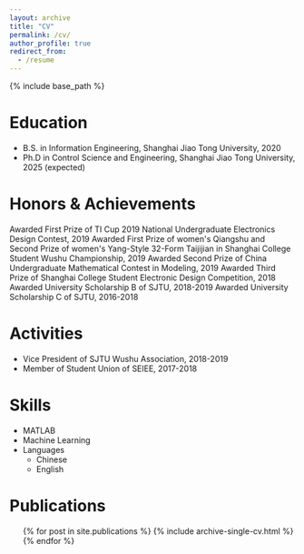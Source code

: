 ```yaml
---
layout: archive
title: "CV"
permalink: /cv/
author_profile: true
redirect_from:
  - /resume
---
```


{% include base_path %}

Education
======
* B.S. in Information Engineering, Shanghai Jiao Tong University, 2020
* Ph.D in Control Science and Engineering, Shanghai Jiao Tong University, 2025 (expected)

<!-- Work experience
======
* Summer 2015: Research Assistant
  * Github University
  * Duties included: Tagging issues
  * Supervisor: Professor Git

* Fall 2015: Research Assistant
  * Github University
  * Duties included: Merging pull requests
  * Supervisor: Professor Hub -->


Honors & Achievements
======
Awarded First Prize of TI Cup 2019 National Undergraduate Electronics Design Contest, 2019
Awarded First Prize of women's Qiangshu and Second Prize of women's Yang-Style 32-Form Taijijian in Shanghai College Student Wushu Championship, 2019
Awarded Second Prize of China Undergraduate Mathematical Contest in Modeling, 2019
Awarded Third Prize of Shanghai College Student Electronic Design Competition, 2018
Awarded University Scholarship B of SJTU, 2018-2019
Awarded University Scholarship C of SJTU, 2016-2018


Activities
======
* Vice President of SJTU Wushu Association, 2018-2019
* Member of Student Union of SEIEE, 2017-2018


Skills
======
* MATLAB
* Machine Learning
* Languages
  * Chinese
  * English

Publications
======
  <ul>{% for post in site.publications %}
    {% include archive-single-cv.html %}
  {% endfor %}</ul>
  
<!-- Talks
======
  <ul>{% for post in site.talks %}
    {% include archive-single-talk-cv.html %}
  {% endfor %}</ul>
  
  
Service and leadership
======
* Currently signed in to 43 different slack teams -->
